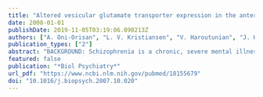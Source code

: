 ```yaml
---
title: "Altered vesicular glutamate transporter expression in the anterior cingulate cortex in schizophrenia"
date: 2008-01-01
publishDate: 2019-11-05T03:19:06.090213Z
authors: ["A. Oni-Orisan", "L. V. Kristiansen", "V. Haroutunian", "J. H. Meador-Woodruff", "R. E. McCullumsmith"]
publication_types: ["2"]
abstract: "BACKGROUND: Schizophrenia is a chronic, severe mental illness with profound emotional and economic burdens for those afflicted and their families. An increasing number of studies have found that schizophrenia is marked by dysregulation of glutamatergic neurotransmission. While numerous studies have found alterations of postsynaptic molecules in schizophrenia, a growing body of evidence implicates presynaptic factors. Vesicular glutamate transporters (VGLUTs) have been identified and are known to package glutamate into vesicles in the presynaptic terminal for subsequent release into the synaptic cleft. Recent studies have shown that VGLUTs regulate synaptic activity via the amount of glutamate released. Accordingly, we hypothesized that VGLUTs are altered in schizophrenia, contributing to dysfunction of presynaptic activity. METHODS: Using in situ hybridization and Western blot analysis, we investigated alterations in VGLUT1 and VGLUT2 transcript and protein expression in the anterior cingulate cortex (ACC) and dorsolateral prefrontal cortex (DLPFC) of subjects with schizophrenia and a comparison group. RESULTS: We found increased VGLUT1 transcript and reduced VGLUT1 protein expression in the ACC, but not DLPFC, in schizophrenia. Vesicular glutamate transporter 2 was unchanged at both levels of gene expression. We did not find changes in VGLUT1 messenger RNA (mRNA) or protein levels following 28-day treatment of rats with haloperidol (2 mg/kg/day), suggesting that our findings in schizophrenia are not due to an effect of antipsychotic treatment. CONCLUSIONS: Overall, our data suggest decreased glutamate release in the ACC, as well as discordant regulation of VGLUT1 expression at different levels of gene expression."
featured: false
publication: "*Biol Psychiatry*"
url_pdf: "https://www.ncbi.nlm.nih.gov/pubmed/18155679"
doi: "10.1016/j.biopsych.2007.10.020"
---
```


